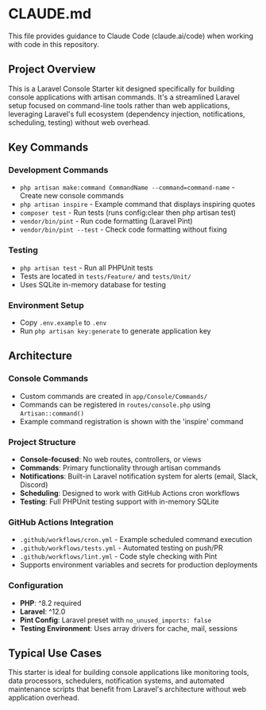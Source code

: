 # CLAUDE.md

This file provides guidance to Claude Code (claude.ai/code) when working with code in this repository.

## Project Overview

This is a Laravel Console Starter kit designed specifically for building console applications with artisan commands. It's a streamlined Laravel setup focused on command-line tools rather than web applications, leveraging Laravel's full ecosystem (dependency injection, notifications, scheduling, testing) without web overhead.

## Key Commands

### Development Commands
- `php artisan make:command CommandName --command=command-name` - Create new console commands
- `php artisan inspire` - Example command that displays inspiring quotes
- `composer test` - Run tests (runs config:clear then php artisan test)
- `vendor/bin/pint` - Run code formatting (Laravel Pint)
- `vendor/bin/pint --test` - Check code formatting without fixing

### Testing
- `php artisan test` - Run all PHPUnit tests
- Tests are located in `tests/Feature/` and `tests/Unit/`
- Uses SQLite in-memory database for testing

### Environment Setup
- Copy `.env.example` to `.env`
- Run `php artisan key:generate` to generate application key

## Architecture

### Console Commands
- Custom commands are created in `app/Console/Commands/`
- Commands can be registered in `routes/console.php` using `Artisan::command()`
- Example command registration is shown with the 'inspire' command

### Project Structure
- **Console-focused**: No web routes, controllers, or views
- **Commands**: Primary functionality through artisan commands
- **Notifications**: Built-in Laravel notification system for alerts (email, Slack, Discord)
- **Scheduling**: Designed to work with GitHub Actions cron workflows
- **Testing**: Full PHPUnit testing support with in-memory SQLite

### GitHub Actions Integration
- `.github/workflows/cron.yml` - Example scheduled command execution
- `.github/workflows/tests.yml` - Automated testing on push/PR
- `.github/workflows/lint.yml` - Code style checking with Pint
- Supports environment variables and secrets for production deployments

### Configuration
- **PHP**: ^8.2 required
- **Laravel**: ^12.0
- **Pint Config**: Laravel preset with `no_unused_imports: false`
- **Testing Environment**: Uses array drivers for cache, mail, sessions

## Typical Use Cases
This starter is ideal for building console applications like monitoring tools, data processors, schedulers, notification systems, and automated maintenance scripts that benefit from Laravel's architecture without web application overhead.